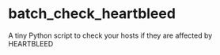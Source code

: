 batch_check_heartbleed
======================

A tiny Python script to check your hosts if they are affected by HEARTBLEED
